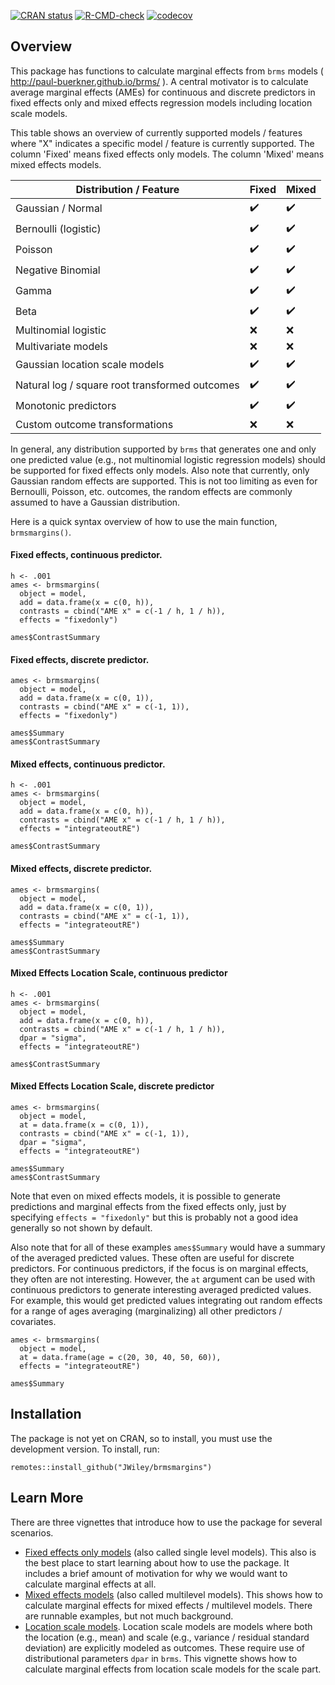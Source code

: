 <!-- badges: start -->
[![CRAN
status](https://www.r-pkg.org/badges/version/brmsmargins)](https://cran.r-project.org/package=brmsmargins)
[![R-CMD-check](https://github.com/JWiley/brmsmargins/workflows/R-CMD-check/badge.svg)](https://github.com/JWiley/brmsmargins/actions)
[![codecov](https://codecov.io/gh/JWiley/brmsmargins/branch/main/graph/badge.svg?token=VXf0Qo0PRY)](https://app.codecov.io/gh/JWiley/brmsmargins)
<!-- badges: end -->

## Overview

This package has functions to calculate marginal effects 
from `brms` models ( http://paul-buerkner.github.io/brms/ ).
A central motivator is to calculate average marginal effects (AMEs)
for continuous and discrete predictors in fixed effects only and 
mixed effects regression models including location scale models.

This table shows an overview of currently supported 
models / features where "X" indicates a specific model / feature 
is currently supported. The column 'Fixed' means fixed effects only models.
The column 'Mixed' means mixed effects models.

| Distribution / Feature                         | Fixed              | Mixed              |
|------------------------------------------------|--------------------|--------------------|
| Gaussian / Normal                              | :heavy_check_mark: | :heavy_check_mark: |
| Bernoulli (logistic)                           | :heavy_check_mark: | :heavy_check_mark: |
| Poisson                                        | :heavy_check_mark: | :heavy_check_mark: |
| Negative Binomial                              | :heavy_check_mark: | :heavy_check_mark: |
| Gamma                                          | :heavy_check_mark: | :heavy_check_mark: |
| Beta                                           | :heavy_check_mark: | :heavy_check_mark: |
| Multinomial logistic                           | :x:                | :x:                |
| Multivariate models                            | :x:                | :x:                |
| Gaussian location scale models                 | :heavy_check_mark: | :heavy_check_mark: |
| Natural log / square root transformed outcomes | :heavy_check_mark: | :heavy_check_mark: |
| Monotonic predictors                           | :heavy_check_mark: | :heavy_check_mark: |
| Custom outcome transformations                 | :x:                | :x:                |

In general, any distribution supported by `brms` that generates one and 
only one predicted value (e.g., not multinomial logistic regression models)
should be supported for fixed effects only models.
Also note that currently, only Gaussian random effects are supported. This is not too 
limiting as even for Bernoulli, Poisson, etc. outcomes, the random effects 
are commonly assumed to have a Gaussian distribution.

Here is a quick syntax overview of how to use the main function,
`brmsmargins()`. 

#### Fixed effects, continuous predictor.

```
h <- .001
ames <- brmsmargins(
  object = model,
  add = data.frame(x = c(0, h)),
  contrasts = cbind("AME x" = c(-1 / h, 1 / h)),
  effects = "fixedonly")
  
ames$ContrastSummary
```

#### Fixed effects, discrete predictor.

```
ames <- brmsmargins(
  object = model,
  add = data.frame(x = c(0, 1)),
  contrasts = cbind("AME x" = c(-1, 1)),
  effects = "fixedonly")

ames$Summary
ames$ContrastSummary
```

#### Mixed effects, continuous predictor.

```
h <- .001
ames <- brmsmargins(
  object = model,
  add = data.frame(x = c(0, h)),
  contrasts = cbind("AME x" = c(-1 / h, 1 / h)),
  effects = "integrateoutRE")
  
ames$ContrastSummary
```

#### Mixed effects, discrete predictor.

```
ames <- brmsmargins(
  object = model,
  add = data.frame(x = c(0, 1)),
  contrasts = cbind("AME x" = c(-1, 1)),
  effects = "integrateoutRE")

ames$Summary
ames$ContrastSummary
```

#### Mixed Effects Location Scale, continuous predictor

```
h <- .001
ames <- brmsmargins(
  object = model,
  add = data.frame(x = c(0, h)),
  contrasts = cbind("AME x" = c(-1 / h, 1 / h)),
  dpar = "sigma",
  effects = "integrateoutRE")
  
ames$ContrastSummary
```

#### Mixed Effects Location Scale, discrete predictor

```
ames <- brmsmargins(
  object = model,
  at = data.frame(x = c(0, 1)),
  contrasts = cbind("AME x" = c(-1, 1)),
  dpar = "sigma",
  effects = "integrateoutRE")

ames$Summary
ames$ContrastSummary
```

Note that even on mixed effects models, it is possible to generate 
predictions and marginal effects from the fixed effects only, 
just by specifying `effects = "fixedonly"` but this is 
probably not a good idea generally so not shown by default.

Also note that for all of these examples `ames$Summary` would 
have a summary of the averaged predicted values. These often 
are useful for discrete predictors. For continuous 
predictors, if the focus is on marginal effects, they often are
not interesting. However, the `at` argument can be used 
with continuous predictors to generate interesting averaged
predicted values. For example, this would get predicted 
values integrating out random effects for a range of ages
averaging (marginalizing) all other predictors / covariates.

```
ames <- brmsmargins(
  object = model,
  at = data.frame(age = c(20, 30, 40, 50, 60)),
  effects = "integrateoutRE")

ames$Summary
```

## Installation

The package is not yet on CRAN, so to install, you must use the 
development version. To install, run:

```
remotes::install_github("JWiley/brmsmargins")
```

## Learn More

There are three vignettes that introduce how to use the package
for several scenarios.

- [Fixed effects only models](https://joshuawiley.com/brmsmargins/articles/fixed-effects-marginaleffects.html)
  (also called single level models). This also is the best place to start learning 
  about how to use the package. It includes a brief amount of motivation for 
  why we would want to calculate marginal effects at all.
- [Mixed effects models](https://joshuawiley.com/brmsmargins/articles/mixed-effects-marginaleffects.html)
  (also called multilevel models). This shows how to calculate marginal effects 
  for mixed effects / multilevel models. There are runnable examples, but
  not much background.
- [Location scale models](https://joshuawiley.com/brmsmargins/articles/location-scale-marginaleffects.html).
  Location scale models are models where both the location (e.g., mean) and 
  scale (e.g., variance / residual standard deviation) are explicitly 
  modeled as outcomes. These require use of distributional parameters `dpar` in `brms`.
  This vignette shows how to calculate marginal effects from location scale models for the 
  scale part.
